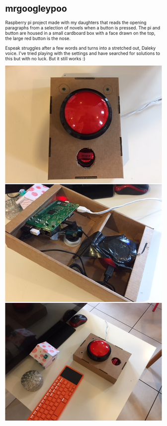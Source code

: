 # mrgoogleypoo
Raspberry pi project made with my daughters that reads the opening paragraphs from a selection of novels when a button is pressed. The pi and button are housed in a small cardboard box with a face drawn on the top, the large red button is the nose. 

Espeak struggles after a few words and turns into a stretched out, Daleky voice. I've tried playing with the settings and have searched for solutions to this but with no luck. But it still works :)

![pic](/MrGoogleyPoo.jpg)
![pic2](/GoogleyInsides.JPG)
![pic3](/Googley2.jpg)
